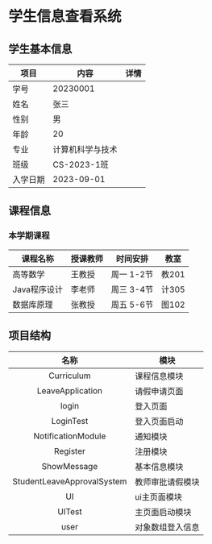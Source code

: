 # 学生信息查看系统

## 学生基本信息
| 项目       | 内容                  | 详情                |
|------------|-----------------------|---------------------|
| 学号       | 20230001              |                     |
| 姓名       | 张三                  |                     |
| 性别       | 男                    |                     |
| 年龄       | 20                    |                     |
| 专业       | 计算机科学与技术      |                     |
| 班级       | CS-2023-1班           |                     |
| 入学日期   | 2023-09-01            |                     |

## 课程信息
### 本学期课程
| 课程名称       | 授课教师 | 时间安排       | 教室     |
|----------------|----------|----------------|----------|
| 高等数学       | 王教授   | 周一 1-2节     | 教201    |
| Java程序设计   | 李老师   | 周三 3-4节     | 计305    |
| 数据库原理     | 张教授   | 周五 5-6节     | 图102    |

## 项目结构
|            名称            | 模块             |
| :------------------------: | ---------------- |
|         Curriculum         | 课程信息模块     |
|      LeaveApplication      | 请假申请页面     |
|           login            | 登入页面         |
|         LoginTest          | 登入页面启动     |
|     NotificationModule     | 通知模块         |
|          Register          | 注册模块         |
|        ShowMessage         | 基本信息模块     |
| StudentLeaveApprovalSystem | 教师审批请假模块 |
|             UI             | ui主页面模块     |
|           UITest           | 主页面启动模块   |
|            user            | 对象数组登入信息 |

